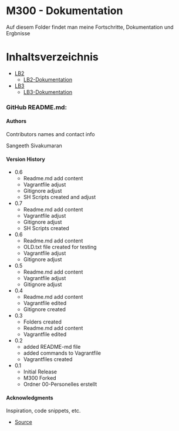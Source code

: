 M300 - Dokumentation
===================
Auf diesem Folder findet man meine Fortschritte, Dokumentation und Ergbnisse
# Inhaltsverzeichnis
 - [LB2](https://github.com/Sngth/M300SNGTH/tree/main/LB2)
     - [LB2-Dokumentation](https://github.com/Sngth/M300SNGTH/blob/main/LB2/Readme.md)
 - [LB3](https://github.com/Sngth/M300SNGTH/tree/main/LB3)
     - [LB3-Dokumentation](https://github.com/Sngth/M300SNGTH/blob/main/LB3/Readme.md)

### GitHub README.md:

#### Authors

Contributors names and contact info

Sangeeth Sivakumaran

#### Version History
* 0.6
    * Readme.md  add content
    * Vagrantfile adjust
    * Gitignore adjust
    * SH Scripts created and adjust
* 0.7
    * Readme.md add content
    * Vagrantfile adjust
    * Gitignore adjust
    * SH Scripts created
* 0.6
    * Readme.md add content
    * OLD.txt file created for testing
    * Vagrantfile adjust
    * Gitignore adjust
* 0.5
    * Readme.md add content
    * Vagrantfile adjust
    * Gitignore adjust
* 0.4
    * Readme.md add content
    * Vagrantfile edited
    * Gitignore created
* 0.3
    * Folders created
    * Readme.md add content
    * Vagrantfile edited
* 0.2
    * added README-md file
    * added commands to Vagrantfile
    * Vagrantfiles created
* 0.1
    * Initial Release
    * M300 Forked
    * Ordner 00-Personelles erstellt

#### Acknowledgments

Inspiration, code snippets, etc.
* [Source](https://github.com/mc-b/M300)
